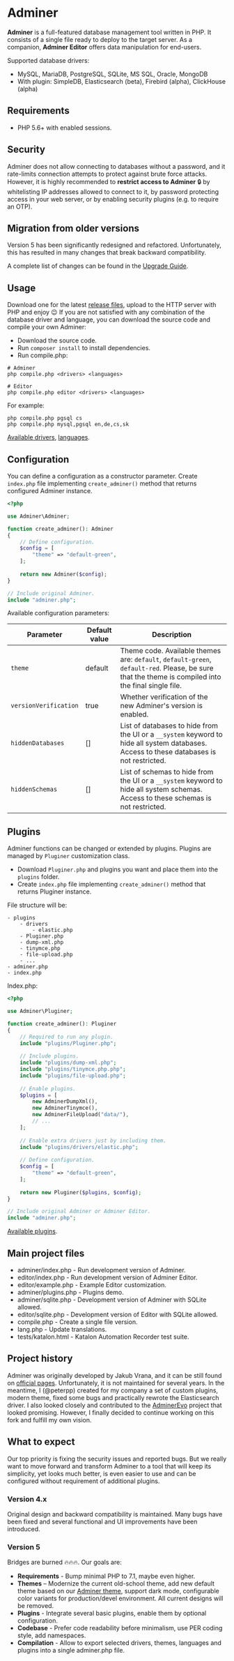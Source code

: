 Adminer
=======

**Adminer** is a full-featured database management tool written in PHP. It consists of a single file ready to deploy to 
the target server. As a companion, **Adminer Editor** offers data manipulation for end-users.

Supported database drivers:
- MySQL, MariaDB, PostgreSQL, SQLite, MS SQL, Oracle, MongoDB
- With plugin: SimpleDB, Elasticsearch (beta), Firebird (alpha), ClickHouse (alpha)

Requirements
------------

- PHP 5.6+ with enabled sessions.

Security
--------

Adminer does not allow connecting to databases without a password, and it rate-limits connection attempts to protect
against brute force attacks. However, it is highly recommended to **restrict access to Adminer** 🔒 by whitelisting IP
addresses allowed to connect to it, by password protecting access in your web server, or by enabling security plugins
(e.g. to require an OTP).

Migration from older versions
-----------------------------

Version 5 has been significantly redesigned and refactored. Unfortunately, this has resulted in many changes that break
backward compatibility.

A complete list of changes can be found in the [Upgrade Guide](docs/upgrade.md).

Usage
-----

Download one for the latest [release files](https://github.com/pematon/adminer/releases), upload to the HTTP server 
with PHP and enjoy 😉 If you are not satisfied with any combination of the database driver and language, you can 
download the source code and compile your own Adminer:

- Download the source code.
- Run `composer install` to install dependencies.
- Run compile.php:

```shell
# Adminer
php compile.php <drivers> <languages>

# Editor
php compile.php editor <drivers> <languages>
```

For example:
```shell
php compile.php pgsql cs
php compile.php mysql,pgsql en,de,cs,sk
```

[Available drivers](https://github.com/pematon/adminer/tree/master/adminer/drivers), 
[languages](https://github.com/pematon/adminer/tree/master/adminer/lang).

Configuration
-------------

You can define a configuration as a constructor parameter. Create `index.php` file implementing `create_adminer()` 
method that returns configured Adminer instance.

```php
<?php

use Adminer\Adminer;

function create_adminer(): Adminer 
{
    // Define configuration.
    $config = [
        "theme" => "default-green",
    ];
	
    return new Adminer($config);
}

// Include original Adminer.
include "adminer.php";
```

Available configuration parameters:

| Parameter             | Default value | Description                                                                                                                                         |
|-----------------------|---------------|-----------------------------------------------------------------------------------------------------------------------------------------------------|
| `theme`               | default       | Theme code. Available themes are: `default`, `default-green`, `default-red`. Please, be sure that the theme is compiled into the final single file. |
| `versionVerification` | true          | Whether verification of the new Adminer's version is enabled.                                                                                       |
| `hiddenDatabases`     | []            | List of databases to hide from the UI or a `__system` keyword to hide all system databases. Access to these databases is not restricted.            |
| `hiddenSchemas`       | []            | List of schemas to hide from the UI or a `__system` keyword to hide all system schemas. Access to these schemas is not restricted.                  |

Plugins
-------

Adminer functions can be changed or extended by plugins. Plugins are managed by `Pluginer` customization class. 

* Download `Pluginer.php` and plugins you want and place them into the `plugins` folder.
* Create `index.php` file implementing `create_adminer()` method that returns Pluginer instance.

File structure will be:

```
- plugins
    - drivers
        - elastic.php
    - Pluginer.php
    - dump-xml.php
    - tinymce.php
    - file-upload.php
    - ...
- adminer.php
- index.php
```

Index.php:

```php
<?php

use Adminer\Pluginer;

function create_adminer(): Pluginer
{
    // Required to run any plugin.
    include "plugins/Pluginer.php";
    
    // Include plugins.
    include "plugins/dump-xml.php";
    include "plugins/tinymce.php.php";
    include "plugins/file-upload.php";
    
    // Enable plugins.
    $plugins = [
        new AdminerDumpXml(),
        new AdminerTinymce(),
        new AdminerFileUpload("data/"),
        // ...
    ];
    
    // Enable extra drivers just by including them.
    include "plugins/drivers/elastic.php";
    
    // Define configuration.
    $config = [
        "theme" => "default-green",
    ];
    
    return new Pluginer($plugins, $config);
}

// Include original Adminer or Adminer Editor.
include "adminer.php";
```

[Available plugins](https://github.com/pematon/adminer/tree/master/plugins).

Main project files
------------------

- adminer/index.php - Run development version of Adminer.
- editor/index.php - Run development version of Adminer Editor.
- editor/example.php - Example Editor customization.
- adminer/plugins.php - Plugins demo.
- adminer/sqlite.php - Development version of Adminer with SQLite allowed.
- editor/sqlite.php - Development version of Editor with SQLite allowed.
- compile.php - Create a single file version.
- lang.php - Update translations.
- tests/katalon.html - Katalon Automation Recorder test suite.

Project history
---------------

Adminer was originally developed by Jakub Vrana, and it can be still found on [official pages](https://www.adminer.org/).
Unfortunately, it is not maintained for several years. In the meantime, I (@peterpp) created for my company a set of
custom plugins, modern theme, fixed some bugs and practically rewrote the Elasticsearch driver. I also looked closely 
and contributed to the [AdminerEvo](https://www.adminerevo.org/) project that looked promising. However, I finally 
decided to continue working on this fork and fulfill my own vision.

What to expect
--------------

Our top priority is fixing the security issues and reported bugs. But we really want to move forward and transform
Adminer to a tool that will keep its simplicity, yet looks much better, is even easier to use and can be configured
without requirement of additional plugins.

### Version 4.x

Original design and backward compatibility is maintained. Many bugs have been fixed and several functional and 
UI improvements have been introduced.

### Version 5

Bridges are burned 🔥🔥🔥. Our goals are:

- **Requirements** - Bump minimal PHP to 7.1, maybe even higher. 
- **Themes** – Modernize the current old-school theme, add new default theme based on our [Adminer theme](https://github.com/pematon/adminer-theme), 
support dark mode, configurable color variants for production/devel environment. All current designs will be removed. 
- **Plugins** - Integrate several basic plugins, enable them by optional configuration.
- **Codebase** - Prefer code readability before minimalism, use PER coding style, add namespaces.
- **Compilation** - Allow to export selected drivers, themes, languages and plugins into a single adminer.php file.
